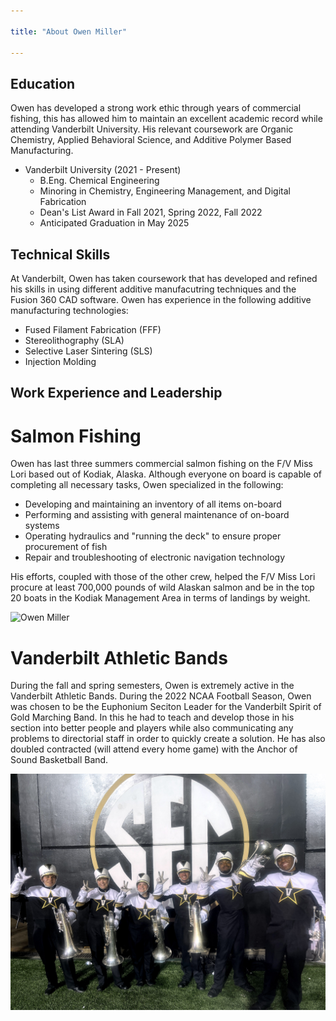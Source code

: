 ```yaml
---

title: "About Owen Miller"

---
```


## Education

Owen has developed a strong work ethic through years of commercial fishing, this has allowed him to maintain an excellent academic record while attending Vanderbilt University. His relevant coursework are Organic Chemistry, Applied Behavioral Science, and Additive Polymer Based Manufacturing.

* Vanderbilt University (2021 - Present)
  * B.Eng. Chemical Engineering
  * Minoring in Chemistry, Engineering Management, and Digital Fabrication
  * Dean's List Award in Fall 2021, Spring 2022, Fall 2022
  * Anticipated Graduation in May 2025

## Technical Skills

At Vanderbilt, Owen has taken coursework that has developed and refined his skills in using different additive manufacutring techniques and the Fusion 360 CAD software. Owen has experience in the following additive manufacturing technologies:

* Fused Filament Fabrication (FFF)
* Stereolithography (SLA)
* Selective Laser Sintering (SLS)
* Injection Molding

## Work Experience and Leadership

# Salmon Fishing

Owen has last three summers commercial salmon fishing on the F/V Miss Lori based out of Kodiak, Alaska. Although everyone on board is capable of completing all necessary tasks, Owen specialized in the following:

* Developing and maintaining an inventory of all items on-board
* Performing and assisting with general maintenance of on-board systems
* Operating hydraulics and "running the deck" to ensure proper procurement of fish
* Repair and troubleshooting of electronic navigation technology

His efforts, coupled with those of the other crew, helped the F/V Miss Lori procure at least 700,000 pounds of wild Alaskan salmon and be in the top 20 boats in the Kodiak Management Area in terms of landings by weight.

<img src="/assets/img/Website_Fish_Picture.JPG" alt="Owen Miller" style="width:200px;"/>

# Vanderbilt Athletic Bands

During the fall and spring semesters, Owen is extremely active in the Vanderbilt Athletic Bands. During the 2022 NCAA Football Season, Owen was chosen to be the Euphonium Seciton Leader for the Vanderbilt Spirit of Gold Marching Band. In this he had to teach and develop those in his section into better people and players while also communicating any problems to directorial staff in order to quickly create a solution. He has also doubled contracted (will attend every home game) with the Anchor of Sound Basketball Band.

![SOG Euphonium Section 2022](/assets/img/SOG_Euph_2022_Section.jpg)
